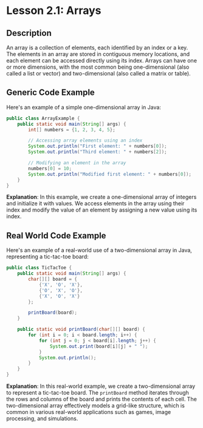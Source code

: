 # Lesson 2.1: Arrays

## Description
An array is a collection of elements, each identified by an index or a key. The elements in an array are stored in contiguous memory locations, and each element can be accessed directly using its index. Arrays can have one or more dimensions, with the most common being one-dimensional (also called a list or vector) and two-dimensional (also called a matrix or table).

## Generic Code Example

Here's an example of a simple one-dimensional array in Java:

```java
public class ArrayExample {
    public static void main(String[] args) {
        int[] numbers = {1, 2, 3, 4, 5};

        // Accessing array elements using an index
        System.out.println("First element: " + numbers[0]);
        System.out.println("Third element: " + numbers[2]);

        // Modifying an element in the array
        numbers[0] = 10;
        System.out.println("Modified first element: " + numbers[0]);
    }
}
```

**Explanation**: In this example, we create a one-dimensional array of integers and initialize it with values. We access elements in the array using their index and modify the value of an element by assigning a new value using its index.

## Real World Code Example

Here's an example of a real-world use of a two-dimensional array in Java, representing a tic-tac-toe board:

```java
public class TicTacToe {
    public static void main(String[] args) {
        char[][] board = {
            {'X', 'O', 'X'},
            {'O', 'X', 'O'},
            {'X', 'O', 'X'}
        };

        printBoard(board);
    }

    public static void printBoard(char[][] board) {
        for (int i = 0; i < board.length; i++) {
            for (int j = 0; j < board[i].length; j++) {
                System.out.print(board[i][j] + " ");
            }
            System.out.println();
        }
    }
}
```

**Explanation**: In this real-world example, we create a two-dimensional array to represent a tic-tac-toe board. The `printBoard` method iterates through the rows and columns of the board and prints the contents of each cell. The two-dimensional array effectively models a grid-like structure, which is common in various real-world applications such as games, image processing, and simulations.
